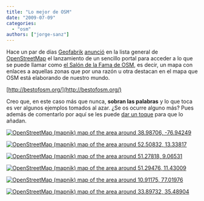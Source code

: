 ```yaml
---
title: "Lo mejor de OSM"
date: "2009-07-09"
categories: 
  - "osm"
authors: ["jorge-sanz"]
---
```


Hace un par de días [Geofabrik](http://www.geofabrik.de/) [anunció](http://lists.openstreetmap.org/pipermail/talk/2009-July/038376.html) en la lista general de [OpenStreetMap](http://openstreetmap.org/) el lanzamiento de un sencillo portal para acceder a lo que se puede llamar como [el Salón de la Fama de OSM](http://bestofosm.org/), es decir, un mapa con enlaces a aquellas zonas que por una razón u otra destacan en el mapa que OSM está elaborando de nuestro mundo.

[http://bestofosm.org/](http://bestofosm.org/)

Creo que, en este caso más que nunca, **sobran las palabras** y lo que toca es ver algunos ejemplos tomados al azar. ¿Se os ocurre alguno más? Pues además de comentarlo por aquí se les puede [dar un toque](http://www.geofabrik.de/geofabrik/contact.html) para que lo añadan.

[![OpenStreetMap (mapnik) map of the area around 38.98706, -76.94249](http://dev.openstreetmap.org/~ojw/StaticMap/?lat=38.9870568744&lon=-76.9424915313&z=17&w=400&h=250&mode=Export&show=1)](http://osm.org/go/ZZc1hrFC)

[![OpenStreetMap (mapnik) map of the area around 52.50832, 13.33817](http://dev.openstreetmap.org/~ojw/StaticMap/?lat=52.5083248289&lon=13.3381748199&z=16&w=400&h=250&mode=Export&zoom_to_clicks=off&show=1)](http://osm.org/go/0MZu8Wa8q-)

[![OpenStreetMap (mapnik) map of the area around 51.27818, 9.06531](http://dev.openstreetmap.org/~ojw/StaticMap/?lat=51.2781772979&lon=9.06530857082&z=15&w=400&h=250&mode=Export&zoom_to_clicks=off&show=1)](http://osm.org/go/0Gh_XJOv)

[![OpenStreetMap (mapnik) map of the area around 51.29476, 11.43009](http://dev.openstreetmap.org/~ojw/StaticMap/?lat=51.294764672&lon=11.430094242&z=17&w=400&h=250&mode=Export&zoom_to_clicks=off&show=1)](http://osm.org/go/0MBdEsev?layers=B000FTTT)

[![OpenStreetMap (mapnik) map of the area around 10.91175, 77.01976](http://dev.openstreetmap.org/~ojw/StaticMap/?lat=10.9117452837&lon=77.0197606085&z=17&w=400&h=250&mode=Export&zoom_to_clicks=off&show=1)](http://osm.org/go/yn3gMPrCI-?layers=B000FTTT)

[![OpenStreetMap (mapnik) map of the area around 33.89732, 35.48904](http://dev.openstreetmap.org/~ojw/StaticMap/?lat=33.8973202653&lon=35.4890370367&z=15&w=400&h=250&mode=Export&zoom_to_clicks=off&show=1)](http://osm.org/go/yn3gMPrCI-?layers=B000FTTT)

